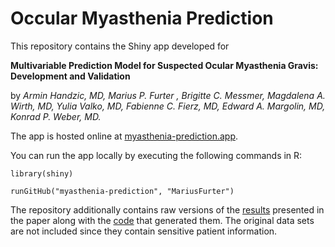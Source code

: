 # Occular Myasthenia Prediction

This repository contains the Shiny app developed for

**Multivariable Prediction Model for Suspected Ocular Myasthenia Gravis: Development and Validation**

by *Armin Handzic, MD, Marius P. Furter , Brigitte C. Messmer,
Magdalena A. Wirth, MD, Yulia Valko, MD, Fabienne C. Fierz, MD, Edward
A. Margolin, MD, Konrad P. Weber, MD.*

The app is hosted online at [myasthenia-prediction.app](https://myasthenia-prediction.app).

You can run the app locally by executing the following commands in R:

```
library(shiny)

runGitHub("myasthenia-prediction", "MariusFurter")
```

The repository additionally contains raw versions of the [results](analysis/results) presented in the paper along with the [code](analysis/code) that generated them. The original data sets are not included since they contain sensitive patient information.
